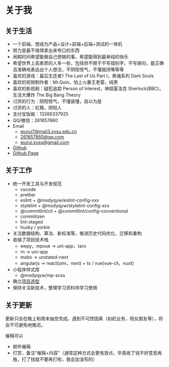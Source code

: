 # 关于我

## 关于生活

- 一个前端，想成为产品+设计+前端+后端+测试的一体机
- 努力是最不值得拿出来夸口的东西
- 闲暇时间希望能做自己想做的事，希望能得到最单纯的快乐
- 希望世界上高素质的人多一些，包括但不限于不写错别字，不写病句，能正确且准确地表达出个人想法，不阴阳怪气，不懂就闭嘴等等
- 喜欢的游戏：最后生还者1 The Last of Us Part I，黑魂系列 Dark Souls
- 喜欢的视频制作者：Mr.Quin，怕上火暴王老菊，纯黑
- 喜欢的影视剧：疑犯追踪 Person of Interest，神探夏洛克 Sherlock(BBC)，生活大爆炸 The Big Bang Theory
- 讨厌的行为：阴阳怪气，不懂装懂，自以为是
- 讨厌的人：杠精，阴阳人
- 支付宝饭碗：13266337925
- QQ/微信：261857860
- Email
  - [wurui7@mail3.sysu.edu.cn](mailto:wurui7@mail3.sysu.edu.cn)
  - [261857860@qq.com](mailto:261857860@qq.com)
  - [wurui.sysu@gmail.com](mailto:wurui.sysu@gmail.com)
- [Github](https://github.com/ModyQyW)
- [Github Page](https://modyqyw.github.io)

## 关于工作

- 统一开发工具与开发规范
  - vscode
  - prettier
  - eslint + @modyqyw/eslint-config-xxx
  - stylelint + @modyqyw/stylelint-config-xxx
  - @commitlint/cli + @commitlint/config-conventional
  - commitizen
  - lint-staged
  - husky / yorkie
- 关注数据结构、算法、新标准等，推进历史代码优化、迁移和重构
- 收缩了项目技术栈
  - wepy，mpvue -> uni-app，taro
  - rn -> uni-app
  - mobx -> unstated-next
  - angularjs -> react(umi，next) + ts / vue(vue-cli，nuxt)
- 小程序样式库
  - @modyqyw/mp-scss
- 确立[项目选型](../front-end/technology-stack/README.md)
- 保持关注新技术，整理学习资料供学习使用

## 关于更新

更新只会在晚上和周末抽空完成。遇到不可控因素（如赶业务，陪女朋友等），将会不可避免地推迟。

催稿可以

- 邮件催稿
- 打赏，备注“催稿+内容”（通常这种方式会更有效点，毕竟收了钱不好意思再拖，打了钱就不要再打啦，我会加油写的）

<Vssue />
